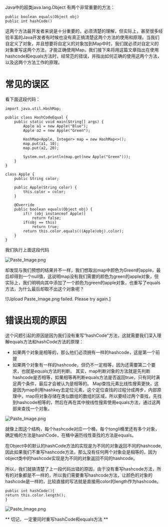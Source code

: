 Java中的超类java.lang.Object 有两个非常重要的方法：
```
public boolean equals(Object obj)
public int hashCode()
```

这两个方法最开发者来说是十分重要的，必须清楚的理解，但实际上，甚至很多经验丰富的Java开发者有时候也没有真正搞清楚这两个方法的使用和原理。当我们自定义了对象，并且想要将自定义的对象加到Map中时，我们就必须对自定义的对象重写这两个方法，才能正确使用Map。我们接下来将用这篇文章指出在使用hashcode和equals方法时，经常范的错误，并指出如何正确的使用这两个方法，以及这两个方法工作的原理。

# 常见的误区
看下面这段代码：
```
import java.util.HashMap;

public class HashCodeEqual {
	public static void main(String[] args) {
		Apple a1 = new Apple("Blue");
		Apple a2 = new Apple("Green");
		
		HashMap<Apple, Integer> map = new HashMap<>();
		map.put(a1, 10);
		map.put(a2, 20);
		
		System.out.println(map.get(new Apple("Green")));
	}
}

class Apple {
	public String color;
	
	public Apple(String color) {
		this.color = color;
	}
	
	@Override
	public boolean equals(Object obj) {
		if(! (obj instanceof Apple))
			return false;
		if(obj == this)
			return true;
		return this.color.equals(((Apple)obj).color);
	}
}
```
我们执行上面这段代码

![Paste_Image.png](http://upload-images.jianshu.io/upload_images/1234352-49af8c431017ea23.png?imageMogr2/auto-orient/strip%7CimageView2/2/w/1240)

却发现与我们预想的结果并不一样，我们想取出map中颜色为Green的apple，最后却得到一个null值，这说明map没有我们需要的颜色为green的apple对象，但实际上，我们明明向其中添加了一个颜色为green的apple对象，也重写了equals方法，为什么最后却取不出这个对象呢？

![Upload Paste_Image.png failed. Please try again.]

# 错误出现的原因

这个问题引起的原因是因为我们没有重写“hashCode”方法，这就需要我们深入理解equals方法和hashCode方法的原理：
* 如果两个对象是相等的，那么他们必须拥有一样的hashcode，这是第一个前提
* 如果两个对象有一样的hashcode，但仍不一定相等，因为还需要第二个要求，也就是equals方法的判断。
其实，map判断对象的方法就是先判断hashcode是否相等，如果相等再判断equals方法是否返回true，只有同时满足两个条件，最后才会被认为是相等的。
Map查找元素比线性搜索更快，这是因为map利用hashkey去定位元素，这个定位查找的过程分成两步，内部原理中，map将对象存储在类似数组的数组的区域，所以要经过两个查找，先找到hashcode相等的，然后在再在其中按线性搜索使用equals方法，通过这两部来查找一个对象。


![Paste_Image.png](http://upload-images.jianshu.io/upload_images/1234352-ea968ed118a4f8b1.png?imageMogr2/auto-orient/strip%7CimageView2/2/w/1240)

就像上图这个结构，每个hashcode对应一个桶，每个tongli桶里还有多个对象，确定桶的方法是hashCode，在桶中遍历线性查找的方法是equals。

在Object中的默认的hashCode方法的实现是为不同的对象返回不同的hashcode,因此如果我们不重写hashcode方法，那么没有任何两个对象会是相等的，因为object类中的hashcode实现是为不同的对象返回不同的hashcode。

所以，我们就搞清楚了上一段代码出错的原因，由于没有重写hashcode方法，所有的对象都是不一样的，所以我们需要重写hashcode方法，让颜色的对象的hashcode是一样的，比较直接的写法就是直接用color的length作为hashcode。

```
public int hashCode(){
return this.color.length();
}
```


![Paste_Image.png](http://upload-images.jianshu.io/upload_images/1234352-d92879e7c1a03d4b.png?imageMogr2/auto-orient/strip%7CimageView2/2/w/1240)

** 切记，一定要同时重写hashCode和equals方法 **
